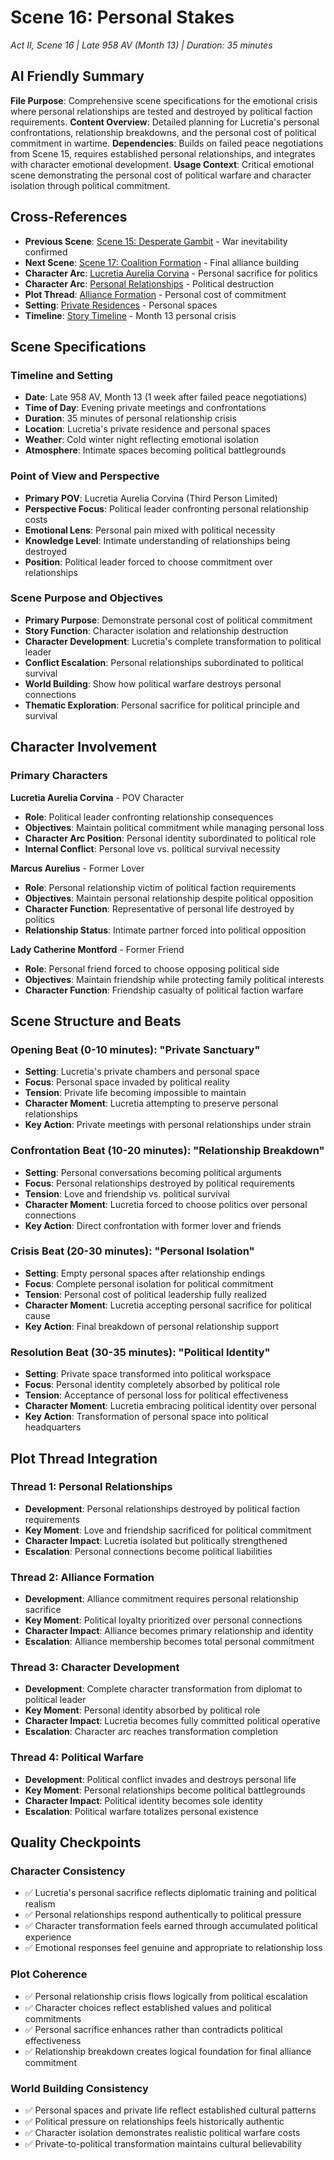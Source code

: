 # Scene 16: Personal Stakes
*Act II, Scene 16 | Late 958 AV (Month 13) | Duration: 35 minutes*

## AI Friendly Summary
**File Purpose**: Comprehensive scene specifications for the emotional crisis where personal relationships are tested and destroyed by political faction requirements.
**Content Overview**: Detailed planning for Lucretia's personal confrontations, relationship breakdowns, and the personal cost of political commitment in wartime.
**Dependencies**: Builds on failed peace negotiations from Scene 15, requires established personal relationships, and integrates with character emotional development.
**Usage Context**: Critical emotional scene demonstrating the personal cost of political warfare and character isolation through political commitment.

## Cross-References
- **Previous Scene**: [Scene 15: Desperate Gambit](./scene-15-desperate-gambit.md) - War inevitability confirmed
- **Next Scene**: [Scene 17: Coalition Formation](./scene-17-coalition-formation.md) - Final alliance building
- **Character Arc**: [Lucretia Aurelia Corvina](../../characters/lucretia-aurelia-corvina.md) - Personal sacrifice for politics
- **Character Arc**: [Personal Relationships](../../plot-threads/personal-relationships.md) - Political destruction
- **Plot Thread**: [Alliance Formation](../../plot-threads/alliance-formation.md) - Personal cost of commitment
- **Setting**: [Private Residences](../../locations/private-residences.md) - Personal spaces
- **Timeline**: [Story Timeline](../../story-timeline.md) - Month 13 personal crisis

## Scene Specifications

### Timeline and Setting
- **Date**: Late 958 AV, Month 13 (1 week after failed peace negotiations)
- **Time of Day**: Evening private meetings and confrontations
- **Duration**: 35 minutes of personal relationship crisis
- **Location**: Lucretia's private residence and personal spaces
- **Weather**: Cold winter night reflecting emotional isolation
- **Atmosphere**: Intimate spaces becoming political battlegrounds

### Point of View and Perspective
- **Primary POV**: Lucretia Aurelia Corvina (Third Person Limited)
- **Perspective Focus**: Political leader confronting personal relationship costs
- **Emotional Lens**: Personal pain mixed with political necessity
- **Knowledge Level**: Intimate understanding of relationships being destroyed
- **Position**: Political leader forced to choose commitment over relationships

### Scene Purpose and Objectives
- **Primary Purpose**: Demonstrate personal cost of political commitment
- **Story Function**: Character isolation and relationship destruction
- **Character Development**: Lucretia's complete transformation to political leader
- **Conflict Escalation**: Personal relationships subordinated to political survival
- **World Building**: Show how political warfare destroys personal connections
- **Thematic Exploration**: Personal sacrifice for political principle and survival

## Character Involvement

### Primary Characters
**Lucretia Aurelia Corvina** - POV Character
- **Role**: Political leader confronting relationship consequences
- **Objectives**: Maintain political commitment while managing personal loss
- **Character Arc Position**: Personal identity subordinated to political role
- **Internal Conflict**: Personal love vs. political survival necessity

**Marcus Aurelius** - Former Lover
- **Role**: Personal relationship victim of political faction requirements
- **Objectives**: Maintain personal relationship despite political opposition
- **Character Function**: Representative of personal life destroyed by politics
- **Relationship Status**: Intimate partner forced into political opposition

**Lady Catherine Montford** - Former Friend
- **Role**: Personal friend forced to choose opposing political side
- **Objectives**: Maintain friendship while protecting family political interests
- **Character Function**: Friendship casualty of political faction warfare

## Scene Structure and Beats

### Opening Beat (0-10 minutes): "Private Sanctuary"
- **Setting**: Lucretia's private chambers and personal space
- **Focus**: Personal space invaded by political reality
- **Tension**: Private life becoming impossible to maintain
- **Character Moment**: Lucretia attempting to preserve personal relationships
- **Key Action**: Private meetings with personal relationships under strain

### Confrontation Beat (10-20 minutes): "Relationship Breakdown"
- **Setting**: Personal conversations becoming political arguments
- **Focus**: Personal relationships destroyed by political requirements
- **Tension**: Love and friendship vs. political survival
- **Character Moment**: Lucretia forced to choose politics over personal connections
- **Key Action**: Direct confrontation with former lover and friends

### Crisis Beat (20-30 minutes): "Personal Isolation"
- **Setting**: Empty personal spaces after relationship endings
- **Focus**: Complete personal isolation for political commitment
- **Tension**: Personal cost of political leadership fully realized
- **Character Moment**: Lucretia accepting personal sacrifice for political cause
- **Key Action**: Final breakdown of personal relationship support

### Resolution Beat (30-35 minutes): "Political Identity"
- **Setting**: Private space transformed into political workspace
- **Focus**: Personal identity completely absorbed by political role
- **Tension**: Acceptance of personal loss for political effectiveness
- **Character Moment**: Lucretia embracing political identity over personal
- **Key Action**: Transformation of personal space into political headquarters

## Plot Thread Integration

### Thread 1: Personal Relationships
- **Development**: Personal relationships destroyed by political faction requirements
- **Key Moment**: Love and friendship sacrificed for political commitment
- **Character Impact**: Lucretia isolated but politically strengthened
- **Escalation**: Personal connections become political liabilities

### Thread 2: Alliance Formation
- **Development**: Alliance commitment requires personal relationship sacrifice
- **Key Moment**: Political loyalty prioritized over personal connections
- **Character Impact**: Alliance becomes primary relationship and identity
- **Escalation**: Alliance membership becomes total personal commitment

### Thread 3: Character Development
- **Development**: Complete character transformation from diplomat to political leader
- **Key Moment**: Personal identity absorbed by political role
- **Character Impact**: Lucretia becomes fully committed political operative
- **Escalation**: Character arc reaches transformation completion

### Thread 4: Political Warfare
- **Development**: Political conflict invades and destroys personal life
- **Key Moment**: Personal relationships become political battlegrounds
- **Character Impact**: Political identity becomes sole identity
- **Escalation**: Political warfare totalizes personal existence

## Quality Checkpoints

### Character Consistency
- ✅ Lucretia's personal sacrifice reflects diplomatic training and political realism
- ✅ Personal relationships respond authentically to political pressure
- ✅ Character transformation feels earned through accumulated political experience
- ✅ Emotional responses feel genuine and appropriate to relationship loss

### Plot Coherence
- ✅ Personal relationship crisis flows logically from political escalation
- ✅ Character choices reflect established values and political commitments
- ✅ Personal sacrifice enhances rather than contradicts political effectiveness
- ✅ Relationship breakdown creates logical foundation for final alliance commitment

### World Building Consistency
- ✅ Personal spaces and private life reflect established cultural patterns
- ✅ Political pressure on relationships feels historically authentic
- ✅ Character isolation demonstrates realistic political warfare costs
- ✅ Private-to-political transformation maintains cultural believability
